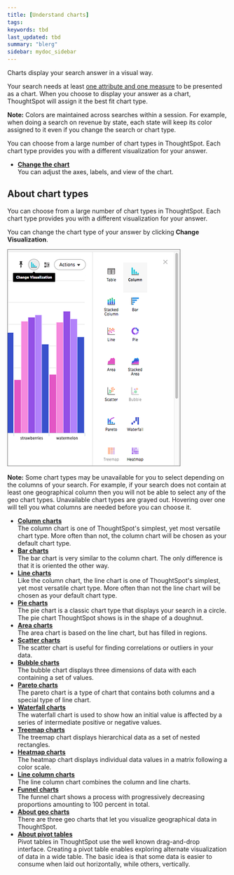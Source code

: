 ```yaml
---
title: [Understand charts]
tags: 
keywords: tbd
last_updated: tbd
summary: "blerg"
sidebar: mydoc_sidebar
---
```



Charts display your search answer in a visual way.

Your search needs at least [one attribute and one measure](about_attributes_and_measures.html#) to be presented as a chart. When you choose to display your answer as a chart, ThoughtSpot will assign it the best fit chart type.

**Note:** Colors are maintained across searches within a session. For example, when doing a search on revenue by state, each state will keep its color assigned to it even if you change the search or chart type.

You can choose from a large number of chart types in ThoughtSpot. Each chart type provides you with a different visualization for your answer.
-   **[Change the chart](../../../pages/end_user_guide/end_user_search/change_the_chart.html)**  
You can adjust the axes, labels, and view of the chart.

## About chart types

You can choose from a large number of chart types in ThoughtSpot. Each chart type provides you with a different visualization for your answer.

You can change the chart type of your answer by clicking **Change Visualization**.

 ![](/pages/images/chart_type_icons.png "ThoughtSpot chart types")

**Note:** Some chart types may be unavailable for you to select depending on the columns of your search. For example, if your search does not contain at least one geographical column then you will not be able to select any of the geo chart types. Unavailable chart types are grayed out. Hovering over one will tell you what columns are needed before you can choose it.

-   **[Column charts](../../../pages/end_user_guide/end_user_search/about_column_charts.html)**  
The column chart is one of ThoughtSpot's simplest, yet most versatile chart type. More often than not, the column chart will be chosen as your default chart type.
-   **[Bar charts](../../../pages/end_user_guide/end_user_search/about_bar_charts.html)**  
The bar chart is very similar to the column chart. The only difference is that it is oriented the other way.
-   **[Line charts](../../../pages/end_user_guide/end_user_search/about_line_charts.html)**  
Like the column chart, the line chart is one of ThoughtSpot's simplest, yet most versatile chart type. More often than not the line chart will be chosen as your default chart type.
-   **[Pie charts](../../../pages/end_user_guide/end_user_search/about_pie_charts.html)**  
The pie chart is a classic chart type that displays your search in a circle. The pie chart ThoughtSpot shows is in the shape of a doughnut.
-   **[Area charts](../../../pages/end_user_guide/end_user_search/about_area_charts.html)**  
The area chart is based on the line chart, but has filled in regions.
-   **[Scatter charts](../../../pages/end_user_guide/end_user_search/about_scatter_charts.html)**  
The scatter chart is useful for finding correlations or outliers in your data.
-   **[Bubble charts](../../../pages/end_user_guide/end_user_search/about_bubble_charts.html)**  
The bubble chart displays three dimensions of data with each containing a set of values.
-   **[Pareto charts](../../../pages/end_user_guide/end_user_search/about_pareto_charts.html)**  
The pareto chart is a type of chart that contains both columns and a special type of line chart.
-   **[Waterfall charts](../../../pages/end_user_guide/end_user_search/about_waterfall_charts.html)**  
The waterfall chart is used to show how an initial value is affected by a series of intermediate positive or negative values.
-   **[Treemap charts](../../../pages/end_user_guide/end_user_search/about_treemap_charts.html)**  
The treemap chart displays hierarchical data as a set of nested rectangles.
-   **[Heatmap charts](../../../pages/end_user_guide/end_user_search/about_heatmap_charts.html)**  
The heatmap chart displays individual data values in a matrix following a color scale.
-   **[Line column charts](../../../pages/end_user_guide/end_user_search/about_line_column_charts.html)**  
The line column chart combines the column and line charts.
-   **[Funnel charts](../../../pages/end_user_guide/end_user_search/about_funnel_charts.html)**  
The funnel chart shows a process with progressively decreasing proportions amounting to 100 percent in total.
-   **[About geo charts](../../../pages/end_user_guide/end_user_search/about_geo_charts.html)**  
There are three geo charts that let you visualize geographical data in ThoughtSpot.
-   **[About pivot tables](../../../admin/complex_searches/about_pivoting_a_table.html)**  
Pivot tables in ThoughtSpot use the well known drag-and-drop interface. Creating a pivot table enables exploring alternate visualization of data in a wide table. The basic idea is that some data is easier to consume when laid out horizontally, while others, vertically.
